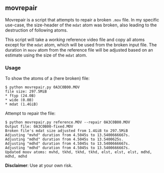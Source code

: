 ## movrepair

Movrepair is a script that attempts to repair a broken `.mov` file. In my
specific use-case, the size-header of the `mdat` atom was broken, also leading
to the destruction of following atoms.

This script will take a *working* reference video file and copy all atoms
except for the `mdat` atom, which will be used from the broken input file.
The duration in `moov` atom from the reference file will be adjusted based
on an estimate using the size of the `mdat` atom.

### Usage

To show the atoms of a (here broken) file:

    $ python movrepair.py 0A3C0B00.MOV
    file size: 297.5MiB
    * ftyp (24.0B)
    * wide (0.0B)
    * mdat (1.4GiB)

Attempt to repair the file:

    $ python movrepair.py reference.MOV --repair 0A3C0B00.MOV
    Output file: 0A3C0B00-fixed.MOV
    Broken file's mdat size adjusted from 1.4GiB to 297.5MiB
    Adjusting "mvhd" duration from 4.5045s to 13.5400666667s.
    Adjusting "mdhd" duration from 4.5045s to 13.5400625s.
    Adjusting "mdhd" duration from 4.5045s to 13.5400666667s.
    Adjusting "mdhd" duration from 4.5045s to 13.5400666667s.
    Updated moov atoms: mvhd, tkhd, tkhd, tkhd, elst, elst, elst, mdhd, mdhd, mdhd

__Disclaimer__: Use at your own risk.
